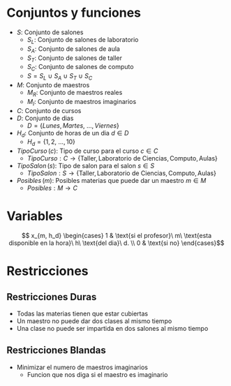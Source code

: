 # Conjuntos y funciones

- $S$: Conjunto de salones
    - $S_L$: Conjunto de salones de laboratorio
    - $S_A$: Conjunto de salones de aula
    - $S_T$: Conjunto de salones de taller
    - $S_C$: Conjunto de salones de computo
    - $S = S_L\ \cup\ S_A\ \cup\ S_T\ \cup\ S_C$
- $M$: Conjunto de maestros
    - $M_R$: Conjunto de maestros reales
    - $M_I$: Conjunto de maestros imaginarios
- $C$: Conjunto de cursos
- $D$: Conjunto de dias
    - $D = \{ Lunes, Martes,\ \dots, Viernes \}$
- $H_d$: Conjunto de horas de un dia $d \in D$
    - $H_d = \{ 1, 2,\ \dots, 10 \}$
- $TipoCurso\, (c)$: Tipo de curso para el curso $c \in C$
    - $TipoCurso: C \rightarrow \{\text{Taller}, \text{Laboratorio de Ciencias}, \text{Computo}, \text{Aulas}\}$
- $TipoSalon\, (s)$: Tipo de salon para el salon $s \in S$
    - $TipoSalon: S \rightarrow \{\text{Taller}, \text{Laboratorio de Ciencias}, \text{Computo}, \text{Aulas}\}$
- $Posibles\, (m)$: Posibles materias que puede dar un maestro $m \in M$
    - $Posibles: M \rightarrow C$

# Variables

$$ x_{m, h_d} \begin{cases}
1 & \text{si el profesor}\ m\ \text{esta disponible en la hora}\ h\ \text{del dia}\ d. \\
0 & \text{si no}
\end{cases}$$

# Restricciones

## Restricciones Duras
- Todas las materias tienen que estar cubiertas
- Un maestro no puede dar dos clases al mismo tiempo
- Una clase no puede ser impartida en dos salones al mismo tiempo

## Restricciones Blandas

- Minimizar el numero de maestros imaginarios
    - Funcion que nos diga si el maestro es imaginario